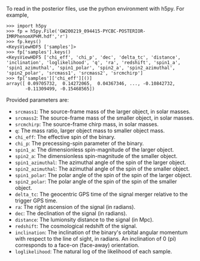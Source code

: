 To read in the posterior files, use the python environment with h5py. For example,

```
>>> import h5py
>>> fp = h5py.File('GW200219_094415-PYCBC-POSTERIOR-IMRPhenomXPHM.hdf','r')
>>> fp.keys()
<KeysViewHDF5 ['samples']>
>>> fp['samples'].keys()
<KeysViewHDF5 ['chi_eff', 'chi_p', 'dec', 'delta_tc', 'distance', 'inclination', 'loglikelihood', 'q', 'ra', 'redshift', 'spin1_a', 'spin1_azimuthal', 'spin1_polar', 'spin2_a', 'spin2_azimuthal', 'spin2_polar', 'srcmass1', 'srcmass2', 'srcmchirp']
>>> fp['samples']['chi_eff'][()]
array([ 0.09705732,  0.14272065,  0.04367346, ..., -0.10842732,
       -0.11309499, -0.15468565])
```

Provided parameters are:
 * `srcmass1`: The source-frame mass of the larger object, in solar masses.
 * `srcmass2`: The source-frame mass of the smaller object, in solar masses.
 * `srcmchirp`: The source-frame chirp mass, in solar masses.
 * `q`: The mass ratio, larger object mass to smaller object mass.
 * `chi_eff`: The effective spin of the binary.
 * `chi_p`: The precessing-spin parameter of the binary.
 * `spin1_a`: The dimensionless spin-magnitude of the larger object.
 * `spin2_a`: The dimensionless spin-magnitude of the smaller object.
 * `spin1_azimuthal`: The azimuthal angle of the spin of the larger object.
 * `spin2_azimuthal`: The azimuthal angle of the spin of the smaller object.
 * `spin1_polar`: The polar angle of the spin of the spin of the larger object.
 * `spin2_polar`: The polar angle of the spin of the spin of the smaller object.
 * `delta_tc`: The geocentric GPS time of the signal merger relative to the trigger GPS time.
 * `ra`: The right ascension of the signal (in radians).
 * `dec`: The declination of the signal (in radians).
 * `distance`: The lumionsity distance to the signal (in Mpc).
 * `redshift`: The cosmological redshift of the signal.
 * `inclination`: The inclination of the binary's orbital angular momentum with
   respect to the line of sight, in radians. An inclination of 0 (pi)
   corresponds to a face-on (face-away) orientation.
 * `loglikelihood`: The natural log of the likelihood of each sample.
